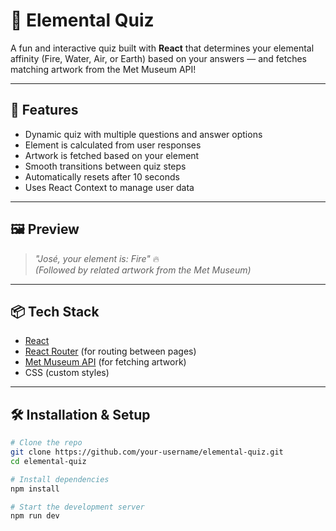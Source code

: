 # 🔮 Elemental Quiz

A fun and interactive quiz built with **React** that determines your elemental affinity (Fire, Water, Air, or Earth) based on your answers — and fetches matching artwork from the Met Museum API!

---

## 🚀 Features

- Dynamic quiz with multiple questions and answer options  
- Element is calculated from user responses  
- Artwork is fetched based on your element  
- Smooth transitions between quiz steps  
- Automatically resets after 10 seconds  
- Uses React Context to manage user data  

---

## 🖼️ Preview

> _"José, your element is: Fire"_ 🔥  
> *(Followed by related artwork from the Met Museum)*

---

## 📦 Tech Stack

- [React](https://reactjs.org/)
- [React Router](https://reactrouter.com/) (for routing between pages)
- [Met Museum API](https://metmuseum.github.io/) (for fetching artwork)
- CSS (custom styles)

---

## 🛠️ Installation & Setup

```bash
# Clone the repo
git clone https://github.com/your-username/elemental-quiz.git
cd elemental-quiz

# Install dependencies
npm install

# Start the development server
npm run dev
